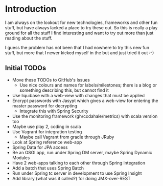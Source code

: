 Introduction
============

I am always on the lookout for new technologies, frameworks and other fun stuff, but have always
lacked a place to try these out. So this is really a play ground for all the stuff I find interesting
and want to try out more than just reading about the stuff.

I guess the problem has not been that I had nowhere to try this new fun stuff, but more that I
newer kicked myself in the but and just tried it out :-)

Initial TODOs
-------------
* Move these TODOs to GitHub's Issues
    * Use nice colours and names for labels/milestones; there is a blog or something describing this, but cannot find it
* Use liquibase with a web-view with changes that must be applied
* Encrypt passwords with Jasypt which gives a web-view for entering the master password for decrypting
    * Integrate this with Spring Security
* Use the monitoring framework (gh/codahale/metrics) with scala version too
* Maybe use play 2, coding in scala
* Use Vagrant for integration testing
    * Maybe call Vagrant from gradle through JRuby
* Look at Spring reference web-app
* Spring Data for JPA access
* Be an OSGI app, run under Spring DM server, maybe Spring Dynamic Modules
* Have 2 web-apps talking to each other through Spring Integration
* Add a batch that uses Spring Batch
* Run under Spring tc server in development to use Spring Insight
* Add library (what was it called?) for doing JMX-over-REST